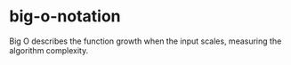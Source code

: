 # big-o-notation
Big O describes the function growth when the input scales, measuring the algorithm complexity.
